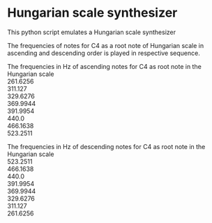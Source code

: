 # Hungarian scale synthesizer

This python script emulates a Hungarian scale synthesizer

The frequencies of notes for C4 as a root note of Hungarian scale in ascending and descending order is played in respective sequence.

The frequencies in Hz of ascending notes for C4 as root note in the Hungarian scale\
261.6256\
311.127\
329.6276\
369.9944\
391.9954\
440.0\
466.1638\
523.2511

The frequencies in Hz of descending notes for C4 as root note in the Hungarian scale\
523.2511\
466.1638\
440.0\
391.9954\
369.9944\
329.6276\
311.127\
261.6256
